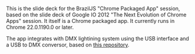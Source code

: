 This is the slide deck for the BrazilJS "Chrome Packaged App" session, based on the slide deck of Google IO 2012 "The Next Evolution of Chrome Apps" session. It itself is a Chrome packaged app. It currently runs in Chrome 22.0.1190.0 or later.

The app integrates with DMX lightining system using the USB interface and a USB to DMX conversor, based on [this repository](https://github.com/luisleao/ilumiChrome).

